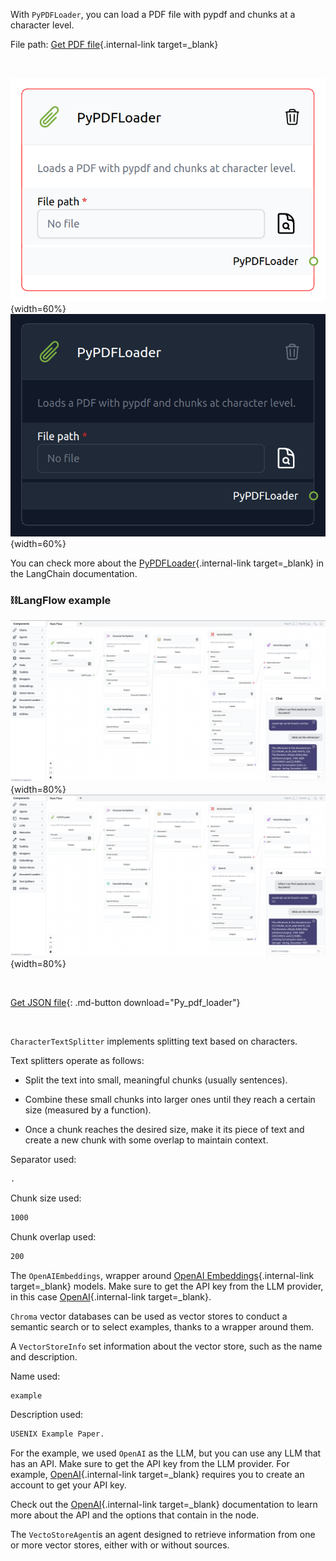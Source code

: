 With `PyPDFLoader`, you can load a PDF file with pypdf and chunks at a character level.

File path: [Get PDF file](data/example.pdf){.internal-link target=_blank}

<br>

![Description](img/single_node/pypdf.png#only-light){width=60%}
![Description](img/single_node/pypdf2.png#only-dark){width=60%}

You can check more about the [PyPDFLoader](https://python.langchain.com/en/latest/modules/indexes/document_loaders/examples/pdf.html?highlight=PDF){.internal-link target=_blank} in the LangChain documentation.
### ⛓️LangFlow example

![Description](img/py-pdf-loader.png#only-dark){width=80%}
![Description](img/py-pdf-loader.png#only-light){width=80%}

<br>

[Get JSON file](data/Py_pdf_loader.json){: .md-button download="Py_pdf_loader"} 

<br>

`CharacterTextSplitter` implements splitting text based on characters. 

Text splitters operate as follows:

- Split the text into small, meaningful chunks (usually sentences).

- Combine these small chunks into larger ones until they reach a certain size (measured by a function).

- Once a chunk reaches the desired size, make it its piece of text and create a new chunk with some overlap to maintain context.

Separator used:
``` txt
.
```

Chunk size used:
``` txt
1000
```

Chunk overlap used:
``` txt
200
```

The `OpenAIEmbeddings`, wrapper around [OpenAI Embeddings](https://platform.openai.com/docs/guides/embeddings/what-are-embeddings){.internal-link target=_blank} models. Make sure to get the API key from the LLM provider, in this case [OpenAI](https://platform.openai.com/){.internal-link target=_blank}.

`Chroma` vector databases can be used as vector stores to conduct a semantic search or to select examples, thanks to a wrapper around them.

A `VectorStoreInfo` set information about the vector store, such as the name and description.

Name used:
``` txt
example
```
Description used:
``` txt
USENIX Example Paper.
```

For the example, we used `OpenAI` as the LLM, but you can use any LLM that has an API. Make sure to get the API key from the LLM provider. For example, [OpenAI](https://platform.openai.com/){.internal-link target=_blank} requires you to create an account to get your API key.

Check out the [OpenAI](https://platform.openai.com/docs/introduction/overview){.internal-link target=_blank} documentation to learn more about the API and the options that contain in the node.

The `VectoStoreAgent`is an agent designed to retrieve information from one or more vector stores, either with or without sources.